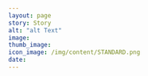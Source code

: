 ```yaml
---
layout: page
story: Story
alt: "alt Text"
image: 
thumb_image: 
icon_image: /img/content/STANDARD.png
date: 
---
```

